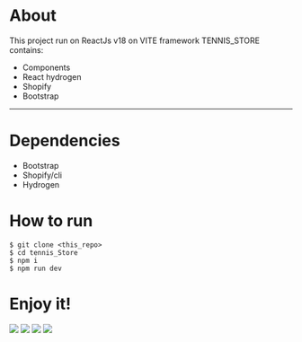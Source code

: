 # About
This project run on ReactJs v18 on VITE framework
TENNIS_STORE contains:
* Components
* React hydrogen
* Shopify
* Bootstrap
---
# Dependencies

* Bootstrap
* Shopify/cli
* Hydrogen

# How to run

    $ git clone <this_repo>
    $ cd tennis_Store
    $ npm i 
    $ npm run dev

# Enjoy it!

![](https://github.com/mayegow/tennis_store/blob/main/images/Captura%20de%20pantalla%202024-09-16%20a%20la(s)%207.42.38%E2%80%AFp.m..png)
![]([https://github.com/mayegow/client_admin/blob/main/crm_react/imagenes/Captura%20de%20pantalla%202024-01-01%20a%20la(s)%205.17.33%E2%80%AFp.m..png](https://github.com/mayegow/tennis_store/tree/main/images#:~:text=3%20minutes%20ago-,Captura%20de%20pantalla%202024%2D09%2D16%20a%20la(s)%207.42.49%E2%80%AFp.m..png,-add%20images))
![]([https://github.com/mayegow/client_admin/blob/main/crm_react/imagenes/Captura%20de%20pantalla%202024-01-01%20a%20la(s)%205.18.08%E2%80%AFp.m..png](https://github.com/mayegow/tennis_store/tree/main/images#:~:text=3%20minutes%20ago-,Captura%20de%20pantalla%202024%2D09%2D16%20a%20la(s)%207.42.55%E2%80%AFp.m..png,-add%20images))
![]([https://github.com/mayegow/client_admin/blob/main/crm_react/imagenes/Captura%20de%20pantalla%202024-01-01%20a%20la(s)%205.18.15%E2%80%AFp.m..png](https://github.com/mayegow/tennis_store/tree/main/images#:~:text=3%20minutes%20ago-,Captura%20de%20pantalla%202024%2D09%2D16%20a%20la(s)%207.43.01%E2%80%AFp.m..png,-add%20images))

